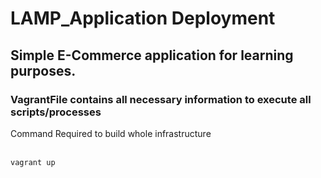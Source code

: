 # LAMP_Application Deployment

## Simple E-Commerce application for learning purposes.

### VagrantFile contains all necessary information to execute all scripts/processes

Command Required to build whole infrastructure
<br> </br>

```
vagrant up
```

